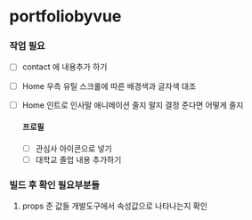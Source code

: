 # portfoliobyvue

### 작업 필요
- [ ] contact 에 내용추가 하기
- [ ] Home 우측 유틸 스크롤에 따른 배경색과 글자색 대조
- [ ] Home 인트로 인사말 애니메이션 줄지 말지 결정 준다면 어떻게 줄지 

  #### 프로필
  - [ ] 관심사 아이콘으로 넣기
  - [ ]  대학교 졸업 내용 추가하기

### 빌드 후 확인 필요부분들
1. props 준 값들 개발도구에서 속성값으로 나타나는지 확인 

